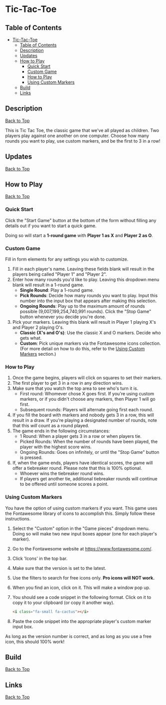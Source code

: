 # Tic-Tac-Toe
 
## Table of Contents
- [Tic-Tac-Toe](#tic-tac-toe)
  - [Table of Contents](#table-of-contents)
  - [Description](#description)
  - [Updates](#updates)
  - [How to Play](#how-to-play)
    - [Quick Start](#quick-start)
    - [Custom Game](#custom-game)
    - [How to Play](#how-to-play-1)
    - [Using Custom Markers](#using-custom-markers)
  - [Build](#build)
  - [Links](#links)

## Description
[Back to Top](#table-of-contents)

This is Tic Tac Toe, the classic game that we've all played as children. Two players play against one another on one computer. Choose how many rounds you want to play, use custom markers, and be the first to 3 in a row!


## Updates
[Back to Top](#table-of-contents)



## How to Play
[Back to Top](#table-of-contents)

### Quick Start
Click the "Start Game" button at the bottom of the form without filling any details out if you want to start a quick game. 

Doing so will start a **1-round game** with **Player 1 as X** and **Player 2 as O**.

### Custom Game

Fill in form elements for any settings you wish to customize.

1. Fill in each player's name. Leaving these fields blank will result in the players being called "Player 1" and "Player 2".
2. Enter how many rounds you'd like to play. Leaving this dropdown menu blank will result in a 1-round game.
   * **Single Round**: Play a 1-round game.
   * **Pick Rounds**: Decide how many rounds you want to play. Input this number into the input box that appears after making this selection.
   * **Ongoing Rounds**: Play up to the maximum amount of rounds possible (9,007,199,254,740,991 rounds). Click the "Stop Game" button whenever you decide you're done.
3. Pick your markers. Leaving this blank will result in Player 1 playing X's and Player 2 playing O's. 
    - **Classic (X's and O's)**: Use the classic X and O markers. Decide who gets what.
    - **Custom**: Pick unique markers via the Fontawesome icons collection. (For more detail on how to do this, refer to the [Using Custom Markers](#using-custom-markers) section.)


### How to Play
1. Once the game begins, players will click on squares to set their markers.
2. The first player to get 3 in a row in any direction wins.
3. Make sure that you watch the top area to see who's turn it is. 
    - First round: Whomever chose X goes first. If you're using custom markers, or if you didn't choose any markers, then Player 1 will go first.
    - Subsequent rounds: Players will alternate going first each round.
4. If you fill the board with markers and nobody gets 3 in a row, this will result in a draw. If you're playing a designated number of rounds, note that this *will* count as a round played.
5. The game ends in the following circumstances:
   - 1 Round: When a player gets 3 in a row or when players tie.
   - Picked Rounds: When the number of rounds have been played, the player with the highest score wins.
   - Ongoing Rounds: Goes on infinitely, or until the "Stop Game" button is pressed.
6. If, when the game ends, players have identical scores, the game will offer a tiebreaker round. Please note that this is 100% optional. 
   - Whoever wins the tiebreaker round wins.
   - If players get another tie, additional tiebreaker rounds will continue to be offered until someone scores a point.

### Using Custom Markers
You have the option of using custom markers if you want. This game uses the Fontawesome library of icons to accomplish this. Simply follow these instructions.

1. Select the "Custom" option in the "Game pieces" dropdown menu. Doing so will make two new input boxes appear (one for each player's marker).
2. Go to the Fontawesome website at https://www.fontawesome.com/.
3. Click 'Icons' in the top bar.
4. Make sure that the version is set to the latest.
5. Use the filters to search for free icons only. **Pro icons will NOT work.**
6. When you find an icon, click on it. This will make a window pop up.
7. You should see a code snippet in the following format. Click on it to copy it to your clipboard (or copy it another way).

    ```html
    <i class="fa-small fa-cactus"></i>
    ```
8. Paste the code snippet into the appropriate player's custom marker input box.

As long as the version number is correct, and as long as you use a free icon, this should 100% work!


## Build
[Back to Top](#table-of-contents)

## Links
[Back to Top](#table-of-contents)
